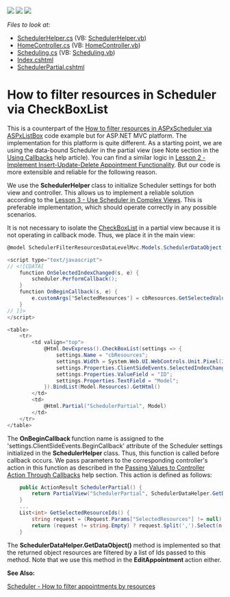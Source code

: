 <!-- default badges list -->
![](https://img.shields.io/endpoint?url=https://codecentral.devexpress.com/api/v1/VersionRange/128553367/12.2.10%2B)
[![](https://img.shields.io/badge/Open_in_DevExpress_Support_Center-FF7200?style=flat-square&logo=DevExpress&logoColor=white)](https://supportcenter.devexpress.com/ticket/details/E4717)
[![](https://img.shields.io/badge/📖_How_to_use_DevExpress_Examples-e9f6fc?style=flat-square)](https://docs.devexpress.com/GeneralInformation/403183)
<!-- default badges end -->
<!-- default file list -->
*Files to look at*:

* [SchedulerHelper.cs](./CS/Code/SchedulerHelper.cs) (VB: [SchedulerHelper.vb](./VB/Code/SchedulerHelper.vb))
* [HomeController.cs](./CS/Controllers/HomeController.cs) (VB: [HomeController.vb](./VB/Controllers/HomeController.vb))
* [Scheduling.cs](./CS/Models/Scheduling.cs) (VB: [Scheduling.vb](./VB/Models/Scheduling.vb))
* [Index.cshtml](./CS/Views/Home/Index.cshtml)
* [SchedulerPartial.cshtml](./CS/Views/Home/SchedulerPartial.cshtml)
<!-- default file list end -->
# How to filter resources in Scheduler via CheckBoxList


<p>This is a counterpart of the <a href="https://www.devexpress.com/Support/Center/p/E3783">How to filter resources in ASPxScheduler via ASPxListBox</a> code example but for ASP.NET MVC platform. The implementation for this platform is quite different. As a starting point, we are using the data-bound Scheduler in the partial view (see Note section in the <a href="http://documentation.devexpress.com/#AspNet/CustomDocument9052">Using Callbacks</a> help article). You can find a similar logic in <a href="http://documentation.devexpress.com/#AspNet/CustomDocument11567">Lesson 2 - Implement Insert-Update-Delete Appointment Functionality</a>. But our code is more extensible and reliable for the following reason.</p><p></p><p>We use the <strong>SchedulerHelper </strong>class to initialize Scheduler settings for both view and controller. This allows us to implement a reliable solution according to the <a href="http://documentation.devexpress.com/#AspNet/CustomDocument11629">Lesson 3 - Use Scheduler in Complex Views</a>. This is preferable implementation, which should operate correctly in any possible scenarios.</p><p></p><p>It is not necessary to isolate the <a href="http://documentation.devexpress.com/#AspNet/CustomDocument10686">CheckBoxList</a> in a partial view because it is not operating in callback mode. Thus, we place it in the main view:</p><p></p>

```cs
@model SchedulerFilterResourcesDataLevelMvc.Models.SchedulerDataObject

<script type="text/javascript">
// <![CDATA[
    function OnSelectedIndexChanged(s, e) {
        scheduler.PerformCallback();
    }
    function OnBeginCallback(s, e) {
        e.customArgs['SelectedResources'] = cbResources.GetSelectedValues().join(',');
    }
// ]]>
</script>

<table>
    <tr>
        <td valign="top">
            @Html.DevExpress().CheckBoxList(settings => {
                settings.Name = "cbResources";
                settings.Width = System.Web.UI.WebControls.Unit.Pixel(200);
                settings.Properties.ClientSideEvents.SelectedIndexChanged = "OnSelectedIndexChanged";
                settings.Properties.ValueField = "ID";
                settings.Properties.TextField = "Model";
            }).BindList(Model.Resources).GetHtml()
        </td>
        <td>
            @Html.Partial("SchedulerPartial", Model)
        </td>
    </tr>
</table>
```

<p></p><p>The <strong>OnBeginCallback </strong>function name is assigned to the 'settings.ClientSideEvents.BeginCallback' attribute of the Scheduler settings initialized in the <strong>SchedulerHelper </strong>class. Thus, this function is called before callback occurs. We pass parameters to the corresponding controller's action in this function as described in the <a href="http://documentation.devexpress.com/#AspNet/CustomDocument9941">Passing Values to Controller Action Through Callbacks</a> help section. This action is defined as follows:</p><p></p>

```cs
    public ActionResult SchedulerPartial() {
        return PartialView("SchedulerPartial", SchedulerDataHelper.GetDataObject(GetSelectedResourceIds()));
    }
    ...
    List<int> GetSelectedResourceIds() {
        string request = (Request.Params["SelectedResources"] != null) ? (Request.Params["SelectedResources"]) : string.Empty;
        return (request != string.Empty) ? request.Split(',').Select(n => Convert.ToInt32(n)).ToList<int>() : new List<int>();
    }
```

<p></p><p>The <strong>SchedulerDataHelper.GetDataObject()</strong> method is implemented so that the returned object resources are filtered by a list of Ids passed to this method. Note that we use this method in the <strong>EditAppointment </strong>action either.</p><p></p><p><strong>See Also:</strong></p><p><a href="https://www.devexpress.com/Support/Center/p/E4496">Scheduler - How to filter appointments by resources</a></p>

<br/>


